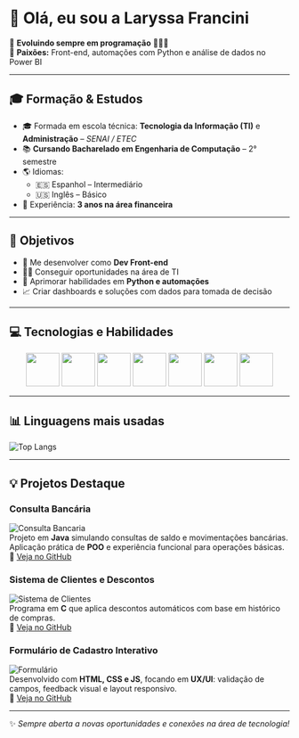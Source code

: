 # 👋 Olá, eu sou a Laryssa Francini  

🌱 **Evoluindo sempre em programação** 🙏👩‍💻  
💖 **Paixões:** Front-end, automações com Python e análise de dados no Power BI  

---

## 🎓 Formação & Estudos
- 🎓 Formada em escola técnica: **Tecnologia da Informação (TI)** e **Administração** – *SENAI / ETEC*  
- 📚 **Cursando Bacharelado em Engenharia de Computação** – 2° semestre  
- 🌎 Idiomas:  
  - 🇪🇸 Espanhol – Intermediário  
  - 🇺🇸 Inglês – Básico  
- 💼 Experiência: **3 anos na área financeira**

---

## 🚀 Objetivos
- 🌟 Me desenvolver como **Dev Front-end**  
- 👩‍💻 Conseguir oportunidades na área de TI  
- 🔗 Aprimorar habilidades em **Python e automações**  
- 📈 Criar dashboards e soluções com dados para tomada de decisão  

---

## 💻 Tecnologias e Habilidades

<div align="center">

<img src="https://cdn.jsdelivr.net/gh/devicons/devicon/icons/html5/html5-original.svg" width="60" height="60"/>
<img src="https://cdn.jsdelivr.net/gh/devicons/devicon/icons/css3/css3-original.svg" width="60" height="60"/>
<img src="https://cdn.jsdelivr.net/gh/devicons/devicon/icons/javascript/javascript-original.svg" width="60" height="60"/>
<img src="https://cdn.jsdelivr.net/gh/devicons/devicon/icons/react/react-original.svg" width="60" height="60"/>
<img src="https://cdn.jsdelivr.net/gh/devicons/devicon/icons/python/python-original.svg" width="60" height="60"/>
<img src="https://cdn.jsdelivr.net/gh/devicons/devicon/icons/java/java-original.svg" width="60" height="60"/>
<img src="https://cdn.jsdelivr.net/gh/devicons/devicon/icons/c/c-original.svg" width="60" height="60"/>

</div>

---

## 📊 Linguagens mais usadas

![Top Langs](https://github-readme-stats.vercel.app/api/top-langs/?username=laryssafrancini&layout=compact&theme=radical)  

---

## 💡 Projetos Destaque

### Consulta Bancária
![Consulta Bancaria](img/sit_consultbanca.png)  
Projeto em **Java** simulando consultas de saldo e movimentações bancárias. Aplicação prática de **POO** e experiência funcional para operações básicas.  
🔗 [Veja no GitHub](https://github.com/laryssafrancini/consulta-bancaria)  

### Sistema de Clientes e Descontos
![Sistema de Clientes](img/oferta_desconto.png)  
Programa em **C** que aplica descontos automáticos com base em histórico de compras.  
🔗 [Veja no GitHub](https://github.com/laryssafrancini/sistema-clientes)  

### Formulário de Cadastro Interativo
![Formulário](img/Formulário.png)  
Desenvolvido com **HTML, CSS e JS**, focando em **UX/UI**: validação de campos, feedback visual e layout responsivo.  
🔗 [Veja no GitHub](https://github.com/laryssafrancini/formulario-interativo)  

---

✨ *Sempre aberta a novas oportunidades e conexões na área de tecnologia!*  




